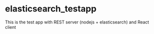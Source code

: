 # elasticsearch_testapp
This is the test app with REST server (nodejs + elasticsearch) and React client
